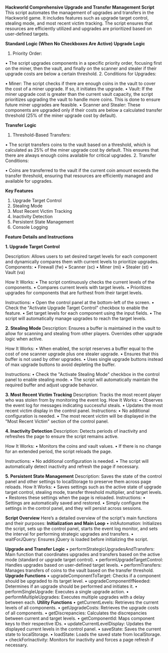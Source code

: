 **Hackworld Comprehensive Upgrade and Transfer Management Script**
This script automates the management of upgrades and transfers in the Hackworld game. It includes features such as upgrade target control, stealing mode, and most recent victim tracking. The script ensures that resources are efficiently utilized and upgrades are prioritized based on user-defined targets.

**Standard Logic (When No Checkboxes Are Active)**
**Upgrade Logic**
1.	Priority Order:

•	The script upgrades components in a specific priority order, focusing first on the miner, then the vault, and finally on the scanner and stealer if their upgrade costs are below a certain threshold.
2.	Conditions for Upgrades:

•	Miner: The script checks if there are enough coins in the vault to cover the cost of a miner upgrade. If so, it initiates the upgrade.
•	Vault: If the miner upgrade cost is greater than the current vault capacity, the script prioritizes upgrading the vault to handle more coins. This is done to ensure future miner upgrades are feasible.
•	Scanner and Stealer: These components are upgraded only if their costs are below a calculated transfer threshold (25% of the miner upgrade cost by default).

**Transfer Logic**
1.	Threshold-Based Transfers:

•	The script transfers coins to the vault based on a threshold, which is calculated as 25% of the miner upgrade cost by default. This ensures that there are always enough coins available for critical upgrades.
2.	Transfer Conditions:

•	Coins are transferred to the vault if the current coin amount exceeds the transfer threshold, ensuring that resources are efficiently managed and available for upgrades.


**Key Features**
1.	Upgrade Target Control
2.	Stealing Mode
3.	Most Recent Victim Tracking
4.	Inactivity Detection
5.	Persistent State Management
6.	Console Logging

**Feature Details and Instructions**

**1. Upgrade Target Control**

Description: Allows users to set desired target levels for each component and dynamically compares them with current levels to prioritize upgrades.
Components:
•	Firewall (fw)
•	Scanner (sc)
•	Miner (mi)
•	Stealer (st)
•	Vault (va)

How It Works:
•	The script continuously checks the current levels of the components.
•	Compares current levels with target levels.
•	Prioritizes upgrades for components that are furthest from their target levels.

Instructions:
•	Open the control panel at the bottom-left of the screen.
•	Check the "Activate Upgrade Target Control" checkbox to enable the feature.
•	Set target levels for each component using the input fields.
•	The script will automatically manage upgrades to reach the target levels.

**2. Stealing Mode**
Description: Ensures a buffer is maintained in the vault to allow for scanning and stealing from other players. Overrides other upgrade logic when active.

How It Works:
•	When enabled, the script reserves a buffer equal to the cost of one scanner upgrade plus one stealer upgrade.
•	Ensures that this buffer is not used by other upgrades.
•	Uses single upgrade buttons instead of max upgrade buttons to avoid depleting the buffer.

Instructions:
•	Check the "Activate Stealing Mode" checkbox in the control panel to enable stealing mode.
•	The script will automatically maintain the required buffer and adjust upgrade behavior.

**3. Most Recent Victim Tracking**
Description: Tracks the most recent player who was stolen from by monitoring the event log.
How It Works:
•	Observes the event log for messages indicating successful steals.
•	Updates the most recent victim display in the control panel.
Instructions:
•	No additional configuration is needed.
•	The most recent victim will be displayed in the "Most Recent Victim" section of the control panel.

**4. Inactivity Detection**
Description: Detects periods of inactivity and refreshes the page to ensure the script remains active.

How It Works:
•	Monitors the coins and vault values.
•	If there is no change for an extended period, the script reloads the page.

Instructions:
•	No additional configuration is needed.
•	The script will automatically detect inactivity and refresh the page if necessary.

**5. Persistent State Management**
Description: Saves the state of the control panel and other settings to localStorage to preserve them across page reloads.
How It Works:
•	Saves settings such as the active state of upgrade target control, stealing mode, transfer threshold multiplier, and target levels.
•	Restores these settings when the page is reloaded.
Instructions:
•	Settings are automatically saved and restored.
•	Simply configure the settings in the control panel, and they will persist across sessions.

**Script Overview**
Here’s a detailed overview of the script's main functions and their purposes:
**Initialization and Main Loop**
•	initAutomation: Initializes the script, sets up the control panel, starts the event log monitor, and sets the interval for performing strategic upgrades and transfers.
•	waitForJQuery: Ensures jQuery is loaded before initializing the script.

**Upgrade and Transfer Logic**
•	performStrategicUpgradesAndTransfers: Main function that coordinates upgrades and transfers based on the active mode (standard or upgrade target control).
•	performUpgradeTargetControl: Handles upgrades based on user-defined target levels.
•	performTransfers: Manages transfers of coins to the vault based on the transfer threshold.
**Upgrade Functions**
•	upgradeComponentToTarget: Checks if a component should be upgraded to its target level.
•	upgradeComponentIfNeeded: Determines if an upgrade should be performed and initiates it.
•	performSingleUpgrade: Executes a single upgrade action.
•	performMultipleUpgrades: Executes multiple upgrades with a delay between each.
**Utility Functions**
•	getCurrentLevels: Retrieves the current levels of all components.
•	getUpgradeCosts: Retrieves the upgrade costs of all components.
•	getDiscrepancies: Calculates the discrepancies between current and target levels.
•	getComponentId: Maps component keys to their respective IDs.
•	updateCurrentLevelDisplay: Updates the displayed current levels in the control panel.
•	saveState: Saves the current state to localStorage.
•	loadState: Loads the saved state from localStorage.
•	checkForInactivity: Monitors for inactivity and forces a page refresh if necessary.

